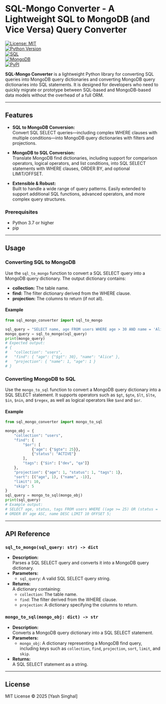 # SQL-Mongo Converter - A Lightweight SQL to MongoDB (and Vice Versa) Query Converter 

[![License: MIT](https://img.shields.io/badge/License-MIT-yellow.svg?style=flat&logo=opensource)](LICENSE)  
[![Python Version](https://img.shields.io/badge/Python-%3E=3.7-brightgreen.svg?style=flat&logo=python)](https://www.python.org/)  
[![SQL](https://img.shields.io/badge/SQL-%23E34F26.svg?style=flat&logo=postgresql)](https://www.postgresql.org/)  
[![MongoDB](https://img.shields.io/badge/MongoDB-%23471240.svg?style=flat&logo=mongodb)](https://www.mongodb.com/)  
[![PyPI](https://img.shields.io/pypi/v/sql-mongo-converter.svg?style=flat&logo=pypi)](https://pypi.org/project/sql-mongo-converter/)

**SQL-Mongo Converter** is a lightweight Python library for converting SQL queries into MongoDB query dictionaries and converting MongoDB query dictionaries into SQL statements. It is designed for developers who need to quickly migrate or prototype between SQL-based and MongoDB-based data models without the overhead of a full ORM.

---

## Features

- **SQL to MongoDB Conversion:**  
  Convert SQL SELECT queries—including complex WHERE clauses with multiple conditions—into MongoDB query dictionaries with filters and projections.

- **MongoDB to SQL Conversion:**  
  Translate MongoDB find dictionaries, including support for comparison operators, logical operators, and list conditions, into SQL SELECT statements with WHERE clauses, ORDER BY, and optional LIMIT/OFFSET.

- **Extensible & Robust:**  
  Built to handle a wide range of query patterns. Easily extended to support additional SQL functions, advanced operators, and more complex query structures.

### Prerequisites

- Python 3.7 or higher
- pip
  
---  

## Usage

### Converting SQL to MongoDB

Use the `sql_to_mongo` function to convert a SQL SELECT query into a MongoDB query dictionary. The output dictionary contains:
- **collection:** The table name.
- **find:** The filter dictionary derived from the WHERE clause.
- **projection:** The columns to return (if not all).

#### Example

```python
from sql_mongo_converter import sql_to_mongo

sql_query = "SELECT name, age FROM users WHERE age > 30 AND name = 'Alice';"
mongo_query = sql_to_mongo(sql_query)
print(mongo_query)
# Expected output:
# {
#   "collection": "users",
#   "find": { "age": {"$gt": 30}, "name": "Alice" },
#   "projection": { "name": 1, "age": 1 }
# }
```

### Converting MongoDB to SQL

Use the `mongo_to_sql` function to convert a MongoDB query dictionary into a SQL SELECT statement. It supports operators such as `$gt`, `$gte`, `$lt`, `$lte`, `$in`, `$nin`, and `$regex`, as well as logical operators like `$and` and `$or`.

#### Example

```python
from sql_mongo_converter import mongo_to_sql

mongo_obj = {
    "collection": "users",
    "find": {
        "$or": [
            {"age": {"$gte": 25}},
            {"status": "ACTIVE"}
        ],
        "tags": {"$in": ["dev", "qa"]}
    },
    "projection": {"age": 1, "status": 1, "tags": 1},
    "sort": [("age", 1), ("name", -1)],
    "limit": 10,
    "skip": 5
}
sql_query = mongo_to_sql(mongo_obj)
print(sql_query)
# Example output:
# SELECT age, status, tags FROM users WHERE ((age >= 25) OR (status = 'ACTIVE')) AND (tags IN ('dev', 'qa'))
# ORDER BY age ASC, name DESC LIMIT 10 OFFSET 5;
```

---

## API Reference

### `sql_to_mongo(sql_query: str) -> dict`
- **Description:**  
  Parses a SQL SELECT query and converts it into a MongoDB query dictionary.
- **Parameters:**  
  - `sql_query`: A valid SQL SELECT query string.
- **Returns:**  
  A dictionary containing:
  - `collection`: The table name.
  - `find`: The filter derived from the WHERE clause.
  - `projection`: A dictionary specifying the columns to return.

### `mongo_to_sql(mongo_obj: dict) -> str`
- **Description:**  
  Converts a MongoDB query dictionary into a SQL SELECT statement.
- **Parameters:**  
  - `mongo_obj`: A dictionary representing a MongoDB find query, including keys such as `collection`, `find`, `projection`, `sort`, `limit`, and `skip`.
- **Returns:**  
  A SQL SELECT statement as a string.

---

## License

MIT License © 2025 [Yash Singhal]





